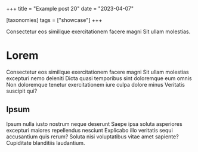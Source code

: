 +++
title = "Example post 20"
date = "2023-04-07"

[taxonomies]
tags = ["showcase"]
+++


Consectetur eos similique exercitationem facere magni Sit ullam molestias.
<!-- more -->

# Lorem

Consectetur eos similique exercitationem facere magni Sit ullam molestias
excepturi nemo deleniti Dicta quasi temporibus sint doloremque eum omnis Non
doloremque tenetur exercitationem iure culpa dolore minus Veritatis suscipit
qui?


## Ipsum

Ipsum nulla iusto nostrum neque deserunt Saepe ipsa soluta asperiores excepturi
maiores repellendus nesciunt Explicabo illo veritatis sequi accusantium quis
rerum? Soluta nisi voluptatibus vitae amet sapiente? Cupiditate blanditiis
laudantium.
